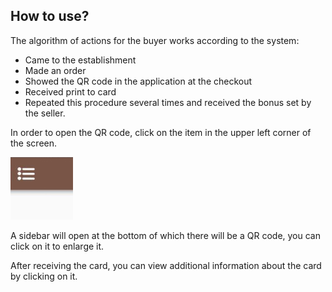 ## How to use?

The algorithm of actions for the buyer works according to the system:
* Came to the establishment
* Made an order
* Showed the QR code in the application at the checkout
* Received print to card
* Repeated this procedure several times and received the bonus set by the seller.

In order to open the QR code, click on the item in the upper left corner of the screen.

![example](../src/GUI/private/resources/help/Help1.jpg)

A sidebar will open at the bottom of which there will be a QR code, you can click on it to enlarge it.

After receiving the card, you can view additional information about the card by clicking on it.
